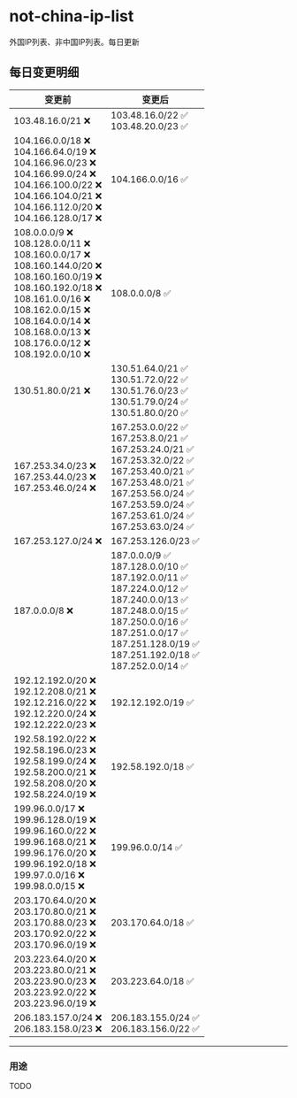 # not-china-ip-list
外国IP列表、非中国IP列表。每日更新

每日变更明细
--------------------
|  变更前   | 变更后 |
|  ----  | ----  |
|  103.48.16.0/21 :x:  | 103.48.16.0/22 :white_check_mark: <br> 103.48.20.0/23 :white_check_mark: <br>  | 
|  104.166.0.0/18 :x: <br> 104.166.64.0/19 :x: <br> 104.166.96.0/23 :x: <br> 104.166.99.0/24 :x: <br> 104.166.100.0/22 :x: <br> 104.166.104.0/21 :x: <br> 104.166.112.0/20 :x: <br> 104.166.128.0/17 :x: <br> | 104.166.0.0/16 :white_check_mark: | 
|  108.0.0.0/9 :x: <br> 108.128.0.0/11 :x: <br> 108.160.0.0/17 :x: <br> 108.160.144.0/20 :x: <br> 108.160.160.0/19 :x: <br> 108.160.192.0/18 :x: <br> 108.161.0.0/16 :x: <br> 108.162.0.0/15 :x: <br> 108.164.0.0/14 :x: <br> 108.168.0.0/13 :x: <br> 108.176.0.0/12 :x: <br> 108.192.0.0/10 :x: <br> | 108.0.0.0/8 :white_check_mark: | 
|  130.51.80.0/21 :x:  | 130.51.64.0/21 :white_check_mark: <br> 130.51.72.0/22 :white_check_mark: <br> 130.51.76.0/23 :white_check_mark: <br> 130.51.79.0/24 :white_check_mark: <br> 130.51.80.0/20 :white_check_mark: <br>  | 
|  167.253.34.0/23 :x: <br> 167.253.44.0/23 :x: <br> 167.253.46.0/24 :x: <br> | 167.253.0.0/22 :white_check_mark: <br> 167.253.8.0/21 :white_check_mark: <br> 167.253.24.0/21 :white_check_mark: <br> 167.253.32.0/22 :white_check_mark: <br> 167.253.40.0/21 :white_check_mark: <br> 167.253.48.0/21 :white_check_mark: <br> 167.253.56.0/24 :white_check_mark: <br> 167.253.59.0/24 :white_check_mark: <br> 167.253.61.0/24 :white_check_mark: <br> 167.253.63.0/24 :white_check_mark: <br>  | 
|  167.253.127.0/24 :x:  | 167.253.126.0/23 :white_check_mark: | 
|  187.0.0.0/8 :x:  | 187.0.0.0/9 :white_check_mark: <br> 187.128.0.0/10 :white_check_mark: <br> 187.192.0.0/11 :white_check_mark: <br> 187.224.0.0/12 :white_check_mark: <br> 187.240.0.0/13 :white_check_mark: <br> 187.248.0.0/15 :white_check_mark: <br> 187.250.0.0/16 :white_check_mark: <br> 187.251.0.0/17 :white_check_mark: <br> 187.251.128.0/19 :white_check_mark: <br> 187.251.192.0/18 :white_check_mark: <br> 187.252.0.0/14 :white_check_mark: <br>  | 
|  192.12.192.0/20 :x: <br> 192.12.208.0/21 :x: <br> 192.12.216.0/22 :x: <br> 192.12.220.0/24 :x: <br> 192.12.222.0/23 :x: <br> | 192.12.192.0/19 :white_check_mark: | 
|  192.58.192.0/22 :x: <br> 192.58.196.0/23 :x: <br> 192.58.199.0/24 :x: <br> 192.58.200.0/21 :x: <br> 192.58.208.0/20 :x: <br> 192.58.224.0/19 :x: <br> | 192.58.192.0/18 :white_check_mark: | 
|  199.96.0.0/17 :x: <br> 199.96.128.0/19 :x: <br> 199.96.160.0/22 :x: <br> 199.96.168.0/21 :x: <br> 199.96.176.0/20 :x: <br> 199.96.192.0/18 :x: <br> 199.97.0.0/16 :x: <br> 199.98.0.0/15 :x: <br> | 199.96.0.0/14 :white_check_mark: | 
|  203.170.64.0/20 :x: <br> 203.170.80.0/21 :x: <br> 203.170.88.0/23 :x: <br> 203.170.92.0/22 :x: <br> 203.170.96.0/19 :x: <br> | 203.170.64.0/18 :white_check_mark: | 
|  203.223.64.0/20 :x: <br> 203.223.80.0/21 :x: <br> 203.223.90.0/23 :x: <br> 203.223.92.0/22 :x: <br> 203.223.96.0/19 :x: <br> | 203.223.64.0/18 :white_check_mark: | 
|  206.183.157.0/24 :x: <br> 206.183.158.0/23 :x: <br> | 206.183.155.0/24 :white_check_mark: <br> 206.183.156.0/22 :white_check_mark: <br>  | 

--------------------
### 用途
TODO
